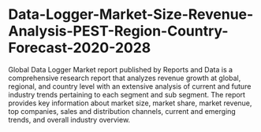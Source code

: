 # Data-Logger-Market-Size-Revenue-Analysis-PEST-Region-Country-Forecast-2020-2028
Global Data Logger Market report published by Reports and Data is a comprehensive research report that analyzes revenue growth at global, regional, and country level with an extensive analysis of current and future industry trends pertaining to each segment and sub segment. The report provides key information about market size, market share, market revenue, top companies, sales and distribution channels, current and emerging trends, and overall industry overview.  
